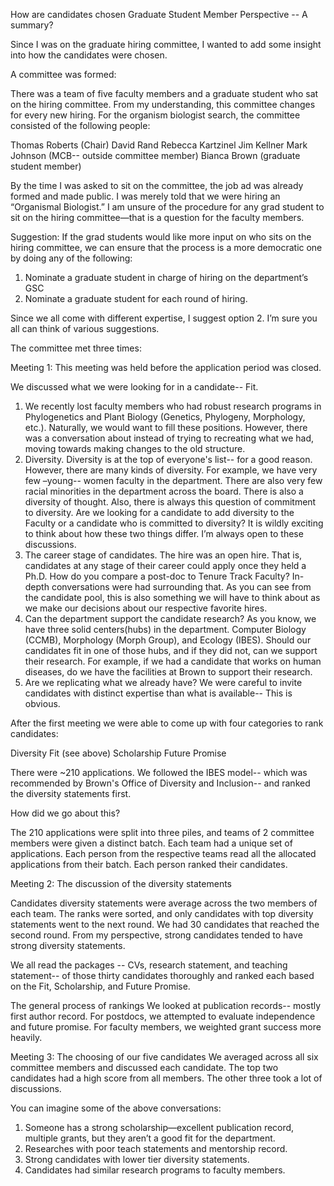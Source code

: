 How are candidates chosen Graduate Student Member Perspective -- A summary?

Since I was on the graduate hiring committee, I wanted to add some insight into how the candidates were chosen.

A committee was formed:

There was a team of five faculty members and a graduate student who sat on the hiring committee. From my understanding, this committee changes for every new hiring. For the organism biologist search, the committee consisted of the following people:

Thomas Roberts (Chair)
David Rand 
Rebecca Kartzinel 
Jim Kellner 
Mark Johnson (MCB-- outside committee member)
Bianca Brown (graduate student member)


By the time I was asked to sit on the committee, the job ad was already formed and made public. I was merely told that we were hiring an “Organismal Biologist.” I am unsure of the procedure for any grad student to sit on the hiring committee—that is a question for the faculty members. 


Suggestion:
If the grad students would like more input on who sits on the hiring committee, we can ensure that the process is a more democratic one by doing any of the following:

1. Nominate a graduate student in charge of hiring on the department’s GSC 
2. Nominate a graduate student for each round of hiring. 

Since we all come with different expertise, I suggest option 2. 
I’m sure you all can think of various suggestions. 

The committee met three times:

Meeting 1: This meeting was held before the application period was closed.

We discussed what we were looking for in a candidate-- Fit. 
 
1.    We recently lost faculty members who had robust research programs in Phylogenetics and Plant Biology (Genetics, Phylogeny, Morphology, etc.). Naturally, we would want to fill these positions. However, there was a conversation about instead of trying to recreating what we had, moving towards making changes to the old structure.  
2.    Diversity. Diversity is at the top of everyone's list-- for a good reason. However, there are many kinds of diversity. For example, we have very few –young-- women faculty in the department. There are also very few racial minorities in the department across the board. There is also a diversity of thought. Also, there is always this question of commitment to diversity. Are we looking for a candidate to add diversity to the Faculty or a candidate who is committed to diversity? It is wildly exciting to think about how these two things differ. I’m always open to these discussions.
3.    The career stage of candidates. The hire was an open hire. That is, candidates at any stage of their career could apply once they held a Ph.D. How do you compare a post-doc to Tenure Track Faculty? In-depth conversations were had surrounding that. As you can see from the candidate pool, this is also something we will have to think about as we make our decisions about our respective favorite hires. 
4.    Can the department support the candidate research? As you know, we have three solid centers(hubs) in the department. Computer Biology (CCMB), Morphology (Morph Group), and Ecology (IBES). Should our candidates fit in one of those hubs, and if they did not, can we support their research. For example, if we had a candidate that works on human diseases, do we have the facilities at Brown to support their research. 
5.    Are we replicating what we already have? We were careful to invite candidates with distinct expertise than what is available-- This is obvious. 

After the first meeting we were able to come up with four categories to rank candidates:

Diversity 
Fit (see above)
Scholarship
Future Promise

There were ~210 applications. We followed the IBES model-- which was recommended by Brown's Office of Diversity and Inclusion-- and ranked the diversity statements first. 

How did we go about this? 

The 210 applications were split into three piles, and teams of 2 committee members were given a distinct batch. Each team had a unique set of applications. Each person from the respective teams read all the allocated applications from their batch. Each person ranked their candidates.

Meeting 2: The discussion of the diversity statements

Candidates diversity statements were average across the two members of each team. The ranks were sorted, and only candidates with top diversity statements went to the next round. We had 30 candidates that reached the second round. From my perspective, strong candidates tended to have strong diversity statements.

We all read the packages -- CVs, research statement, and teaching statement-- of those thirty candidates thoroughly and ranked each based on the Fit, Scholarship, and Future Promise. 

The general process of rankings 
We looked at publication records-- mostly first author record. For postdocs, we attempted to evaluate independence and future promise. For faculty members, we weighted grant success more heavily. 

Meeting  3: The choosing of our five candidates
We averaged across all six committee members and discussed each candidate. The top two candidates had a high score from all members. The other three took a lot of discussions. 

You can imagine some of the above conversations: 

1.    Someone has a strong scholarship—excellent publication record, multiple grants, but they aren’t a good fit for the department. 
2.    Researches with poor teach statements and mentorship record. 
3.    Strong candidates with lower tier diversity statements. 
4.    Candidates had similar research programs to faculty members.

